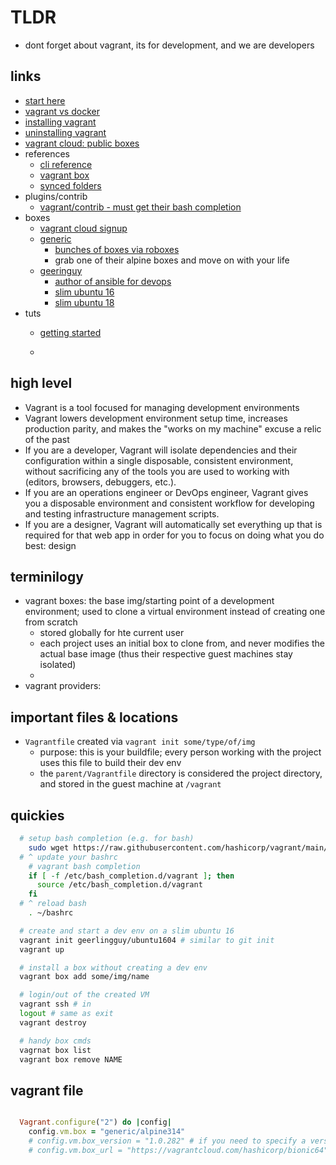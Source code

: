 # TLDR

- dont forget about vagrant, its for development, and we are developers

## links

- [start here](https://www.vagrantup.com/intro)
- [vagrant vs docker](https://www.vagrantup.com/intro/vs/docker)
- [installing vagrant](https://www.vagrantup.com/docs/installation)
- [uninstalling vagrant](https://www.vagrantup.com/docs/installation/uninstallation)
- [vagrant cloud: public boxes](https://app.vagrantup.com/boxes/search)
- references
  - [cli reference](https://www.vagrantup.com/docs/cli)
  - [vagrant box](https://www.vagrantup.com/docs/cli/box)
  - [synced folders](https://www.vagrantup.com/docs/synced-folders)
- plugins/contrib
  - [vagrant/contrib - must get their bash completion](https://github.com/hashicorp/vagrant/tree/main/contrib)
- boxes
  - [vagrant cloud signup](https://app.vagrantup.com/)
  - [generic](https://app.vagrantup.com/generic)
    - [bunches of boxes via roboxes](https://roboxes.org/)
    - grab one of their alpine boxes and move on with your life
  - [geeringuy](https://app.vagrantup.com/geerlingguy)
    - [author of ansible for devops](https://www.ansiblefordevops.com/)
    - [slim ubuntu 16](https://app.vagrantup.com/geerlingguy/boxes/ubuntu1604)
    - [slim ubuntu 18](https://app.vagrantup.com/geerlingguy/boxes/ubuntu2004)
- tuts
  - [getting started](https://learn.hashicorp.com/collections/vagrant/getting-started)

  -

## high level

- Vagrant is a tool focused for managing development environments
- Vagrant lowers development environment setup time, increases production parity, and makes the "works on my machine" excuse a relic of the past
- If you are a developer, Vagrant will isolate dependencies and their configuration within a single disposable, consistent environment, without sacrificing any of the tools you are used to working with (editors, browsers, debuggers, etc.).
- If you are an operations engineer or DevOps engineer, Vagrant gives you a disposable environment and consistent workflow for developing and testing infrastructure management scripts.
- If you are a designer, Vagrant will automatically set everything up that is required for that web app in order for you to focus on doing what you do best: design

## terminilogy

- vagrant boxes: the base img/starting point of a development environment; used to clone a virtual environment instead of creating one from scratch
  - stored globally for hte current user
  - each project uses an initial box to clone from, and never modifies the actual base image (thus their respective guest machines stay isolated)
  -
- vagrant providers:

## important files & locations

- `Vagrantfile` created via `vagrant init some/type/of/img`
  - purpose: this is your buildfile; every person working with the project uses this file to build their dev env
  - the `parent/Vagrantfile` directory is considered the project directory, and stored in the guest machine at `/vagrant`

## quickies

```sh
  # setup bash completion (e.g. for bash)
    sudo wget https://raw.githubusercontent.com/hashicorp/vagrant/main/contrib/bash/completion.sh -O /etc/bash_completion.d/vagrant
  # ^ update your bashrc
    # vagrant bash completion
    if [ -f /etc/bash_completion.d/vagrant ]; then
      source /etc/bash_completion.d/vagrant
    fi
  # ^ reload bash
    . ~/bashrc

  # create and start a dev env on a slim ubuntu 16
  vagrant init geerlingguy/ubuntu1604 # similar to git init
  vagrant up

  # install a box without creating a dev env
  vagrant box add some/img/name

  # login/out of the created VM
  vagrant ssh # in
  logout # same as exit
  vagrant destroy

  # handy box cmds
  vagrnat box list
  vagrant box remove NAME
```

## vagrant file

```rb

  Vagrant.configure("2") do |config|
    config.vm.box = "generic/alpine314"
    # config.vm.box_version = "1.0.282" # if you need to specify a version
    # config.vm.box_url = "https://vagrantcloud.com/hashicorp/bionic64" # if appropriate

```
